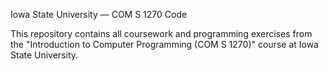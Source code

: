 Iowa State University — COM S 1270 Code

This repository contains all coursework and programming exercises from the "Introduction to Computer Programming (COM S 1270)" course at Iowa State University.
